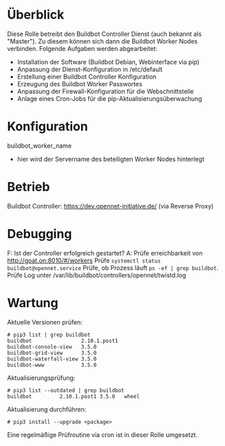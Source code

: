 # Überblick

Diese Rolle betreibt den Buildbot Controller Dienst (auch bekannt als "Master"). Zu diesem können sich
dann die Buildbot Worker Nodes verbinden. Folgende Aufgaben werden abgearbeitet:
* Installation der Software (Buildbot Debian, Webinterface via pip)
* Anpassung der Dienst-Konfiguration in /etc/default
* Erstellung einer Buildbot Controller Konfiguration
* Erzeugung des Buildbot Worker Passwortes
* Anpassung der Firewall-Konfiguration für die Webschnittstelle
* Anlage eines Cron-Jobs für die pip-Aktualisierungsüberwachung

# Konfiguration

buildbot_worker_name
 * hier wird der Servername des beteiligten Worker Nodes hinterlegt

# Betrieb

Buildbot Controller: https://dev.opennet-initiative.de/ (via Reverse Proxy)

# Debugging

F: Ist der Controller erfolgreich gestartet?
A: Prüfe erreichbarkeit von http://goat.on:8010/#/workers
   Prüfe `systemctl status buildbot@opennet.service`
   Prüfe, ob Prozess läuft `ps -ef | grep buildbot`.
   Prüfe Log unter /var/lib/buildbot/controllers/opennet/twistd.log

# Wartung

Aktuelle Versionen prüfen:
```
# pip3 list | grep buildbot
buildbot                2.10.1.post1
buildbot-console-view   3.5.0
buildbot-grid-view      3.5.0
buildbot-waterfall-view 3.5.0
buildbot-www            3.5.0
```

Aktualisierungsprüfung:
```
# pip3 list --outdated | grep buildbot
buildbot         2.10.1.post1 3.5.0   wheel
```

Aktualisierung durchführen:
```
# pip3 install --upgrade <package>
```

Eine regelmäßige Prüfroutine via cron ist in dieser Rolle umgesetzt.
